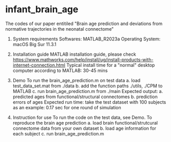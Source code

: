# infant_brain_age

The codes of our paper entitiled "Brain age prediction and deviations from normative trajectories in the neonatal connectome"

1. System requirements
Softwares: MATLAB_R2023a
Operating System: macOS Big Sur 11.3.1

2. Installation guide
MATLAB installation guide, please check https://www.mathworks.com/help/install/ug/install-products-with-internet-connection.html
Typical install time for a "normal" desktop computer according to MATLAB: 30-45 mins

3. Demo
To run the brain_age_prediction.m on test data
  a. load test_data_set.mat from ./data
  b. add the function paths ./utils, ./CPM to MATLAB
  c. run brain_age_prediction.m from ./main
Expected output:
  a. predicted ages from functional/structural connectomes
  b. prediction errors of ages
Expected run time:
  take the test dataset with 100 subjects as an example: 0.17 sec for one round of simulation 

4. Instruction for use
To run the code on the test data, see Demo.
To reproduce the brain age prediction
  a. load brain functional/strutcural connectome data from your own dataset
  b. load age information for each subject
  c. run brain_age_prediction.m



